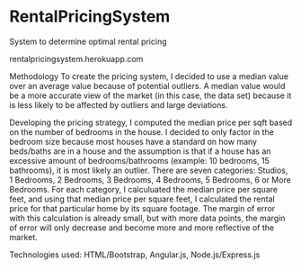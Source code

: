 # RentalPricingSystem
System to determine optimal rental pricing 



rentalpricingsystem.herokuapp.com 

Methodology 
To create the pricing system, I decided to use a median value over an average value because of potential outliers. A median value would be a more accurate view of the market (in this case, the data set) because it is less likely to be affected by outliers and large deviations.  

Developing the pricing strategy, I computed the median price per sqft based on the number of bedrooms in the house. I decided to only factor in the bedroom size because most houses have a standard on how many beds/baths are in a house and the assumption is that if a house has an excessive amount of bedrooms/bathrooms (example: 10 bedrooms, 15 bathrooms), it is most likely an outlier. There are seven categories: Studios, 1 Bedrooms, 2 Bedrooms, 3 Bedrooms, 4 Bedrooms, 5 Bedrooms, 6 or More Bedrooms. For each category, I calculuated the median price per square feet, and using that median price per square feet, I calculated the rental price for that particular home by its square footage. The margin of error with this calculation is already small, but with more data points, the margin of error will only decrease and become more and more reflective of the market.

Technologies used: HTML/Bootstrap, Angular.js, Node.js/Express.js
